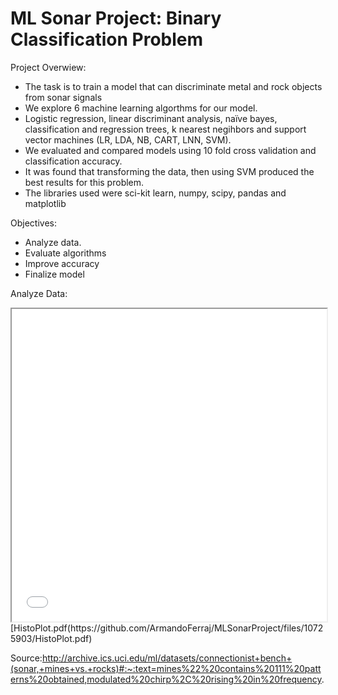 # ML Sonar Project: Binary Classification Problem

Project Overwiew:
-	The task is to train a model that can discriminate metal and rock objects from sonar signals
-	We explore 6 machine learning algorthms for our model. 
-	Logistic regression, linear discriminant analysis, naïve bayes, classification and regression trees, k nearest negihbors and support vector machines (LR, LDA, NB, CART, LNN, SVM).
-	We evaluated and compared models using 10 fold cross validation and classification accuracy. 
-	It was found that transforming the data, then using SVM produced the best results for this problem.
-	The libraries used were sci-kit learn, numpy, scipy, pandas and matplotlib

Objectives:
-	Analyze data.
-	Evaluate algorithms
-	Improve accuracy 
-	Finalize model

Analyze Data:

<iframe src="doc.pdf#toolbar=0" width="100%" height="500px"></iframe>  [HistoPlot.pdf(https://github.com/ArmandoFerraj/MLSonarProject/files/10725903/HistoPlot.pdf)







Source:http://archive.ics.uci.edu/ml/datasets/connectionist+bench+(sonar,+mines+vs.+rocks)#:~:text=mines%22%20contains%20111%20patterns%20obtained,modulated%20chirp%2C%20rising%20in%20frequency.

